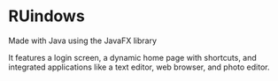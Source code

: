 # RUindows
Made with Java using the JavaFX library

It features a login screen, a dynamic home page with shortcuts, and integrated applications like a text editor, web browser, and photo editor.
